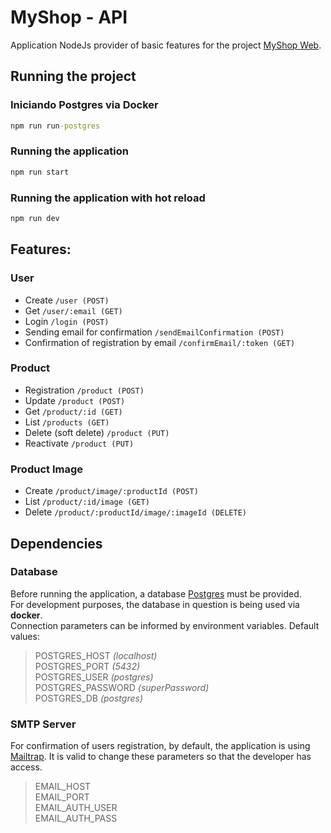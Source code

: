 # MyShop - API
Application NodeJs provider of basic features for the project [MyShop Web](https://github.com/Drachenfutter/myshop-web).
## Running the project
### Iniciando Postgres via Docker
```cmd
npm run run-postgres
```
### Running the application
```cmd
npm run start
```
### Running the application with hot reload
```cmd
npm run dev
```
## Features:
### User
- Create `/user (POST)`
- Get `/user/:email (GET)`
- Login `/login (POST)`
- Sending email for confirmation `/sendEmailConfirmation (POST)`
- Confirmation of registration by email `/confirmEmail/:token (GET)`

### Product
- Registration `/product (POST)`
- Update `/product (POST)`
- Get `/product/:id (GET)`
- List `/products (GET)`
- Delete (soft delete) `/product (PUT)`
- Reactivate `/product (PUT)`

### Product Image
- Create `/product/image/:productId (POST)`
- List `/product/:id/image (GET)`
- Delete `/product/:productId/image/:imageId (DELETE)`

## Dependencies
### Database
Before running the application, a database [Postgres](https://www.postgresql.org/) must be provided.\
For development purposes, the database in question is being used via **docker**.\
Connection parameters can be informed by environment variables. Default values:

> POSTGRES_HOST *(localhost)*\
POSTGRES_PORT *(5432)*\
POSTGRES_USER *(postgres)*\
POSTGRES_PASSWORD *(superPassword)*\
POSTGRES_DB *(postgres)*

### SMTP Server
For confirmation of users registration, by default, the application is using [Mailtrap](https://mailtrap.io/). It is valid to change these parameters so that the developer has access.

>EMAIL_HOST\
EMAIL_PORT\
EMAIL_AUTH_USER\
EMAIL_AUTH_PASS
